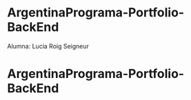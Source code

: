 # ArgentinaPrograma-Portfolio-BackEnd 
Alumna: Lucía Roig Seigneur 
# ArgentinaPrograma-Portfolio-BackEnd
